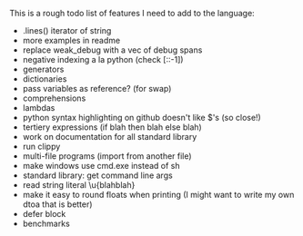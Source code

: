 
This is a rough todo list of features I need to add to the language:

* .lines() iterator of string
* more examples in readme
* replace weak\_debug with a vec of debug spans
* negative indexing a la python (check [::-1])
* generators
* dictionaries
* pass variables as reference? (for swap)
* comprehensions
* lambdas
* python syntax highlighting on github doesn't like $'s (so close!)
* tertiery expressions (if blah then blah else blah)
* work on documentation for all standard library
* run clippy
* multi-file programs (import from another file)
* make windows use cmd.exe instead of sh
* standard library: get command line args
* read string literal \u{blahblah}
* make it easy to round floats when printing (I might want to write my own dtoa that is better)
* defer block
* benchmarks
